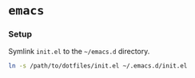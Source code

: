 `emacs`
===

### Setup

Symlink `init.el` to the `~/emacs.d` directory.

```bash
ln -s /path/to/dotfiles/init.el ~/.emacs.d/init.el
```
